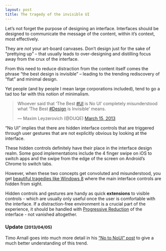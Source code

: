```yaml
---
layout: post
title: The tragedy of the invisible UI
---
```


Let&rsquo;s not forget the purpose of designing an interface. Interfaces should be designed to communicate the message of the content, within it&rsquo;s context, most effectively.

They are *not* your art-board canvases. Don&rsquo;t design just for the sake of &ldquo;prettying up&rdquo; – that usually leads to over-designing and distilling focus away from the crux of the interface.


From this need to reduce distraction from the content itself comes the phrase &ldquo;the best design is invisible&rdquo; – leading to the trending rediscovery of &ldquo;flat&rdquo; and minimal design.

Yet people (and by people I mean large corporations included), tend to go a tad too far with this notion of minimalism.


<blockquote class="twitter-tweet"><p>Whoever said that &lsquo;The Best <a href="https://twitter.com/search/%23UI">#UI</a> is No UI&rsquo; completely misunderstood what &lsquo;The Best <a href="https://twitter.com/search/%23Design">#Design</a> is Invisible&rsquo; means.</p><footer>&mdash; Maxim Leyzerovich (@DUQE) <a href="https://twitter.com/DUQE/status/312562301133787137">March 15, 2013</a></footer></blockquote>

<script async src="//platform.twitter.com/widgets.js" charset="utf-8"></script>


&ldquo;No UI&rdquo; implies that there are hidden interface controls that are triggered through user gestures that are not explicitly obvious by looking at the interface.


These hidden controls definitely have their place in the interface design realm. Some good implementations include the 4 finger swipe on iOS to switch apps and the swipe from the edge of the screen on Android&rsquo;s Chrome to switch tabs.


However, when these two concepts get convoluted and misunderstood, you get [beautiful tragedies like Windows 8](https://www.youtube.com/watch?v=v4boTbv9_nU) where the main interface controls are hidden from sight.


Hidden controls and gestures are handy as quick **extensions** to visible controls - which are usually only useful once the user is comfortable with the interface. If a distraction-free environment is a crucial part of the experience, it should be handled with [Progressive Reduction](http://layervault.tumblr.com/post/42361566927/progressive-reduction) of the interface - not vanished altogether.


### Update <small class="dimmed thin">(2013/04/05)</small>

Timo Arnall goes into much more detail in his [&ldquo;No to NoUI&rdquo; post](http://www.elasticspace.com/2013/03/no-to-no-ui) to give a much better understanding of this trend.


